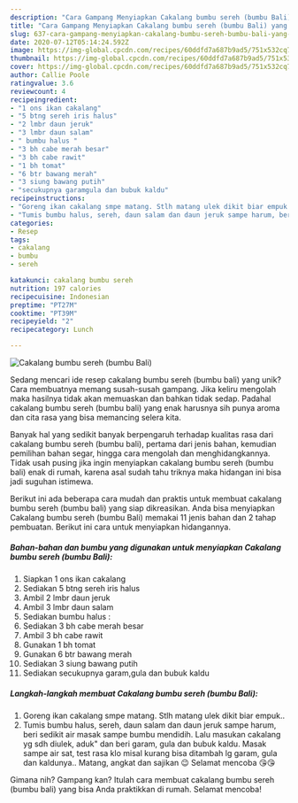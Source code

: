 ```yaml
---
description: "Cara Gampang Menyiapkan Cakalang bumbu sereh (bumbu Bali) yang Enak"
title: "Cara Gampang Menyiapkan Cakalang bumbu sereh (bumbu Bali) yang Enak"
slug: 637-cara-gampang-menyiapkan-cakalang-bumbu-sereh-bumbu-bali-yang-enak
date: 2020-07-12T05:14:24.592Z
image: https://img-global.cpcdn.com/recipes/60ddfd7a687b9ad5/751x532cq70/cakalang-bumbu-sereh-bumbu-bali-foto-resep-utama.jpg
thumbnail: https://img-global.cpcdn.com/recipes/60ddfd7a687b9ad5/751x532cq70/cakalang-bumbu-sereh-bumbu-bali-foto-resep-utama.jpg
cover: https://img-global.cpcdn.com/recipes/60ddfd7a687b9ad5/751x532cq70/cakalang-bumbu-sereh-bumbu-bali-foto-resep-utama.jpg
author: Callie Poole
ratingvalue: 3.6
reviewcount: 4
recipeingredient:
- "1 ons ikan cakalang"
- "5 btng sereh iris halus"
- "2 lmbr daun jeruk"
- "3 lmbr daun salam"
- " bumbu halus "
- "3 bh cabe merah besar"
- "3 bh cabe rawit"
- "1 bh tomat"
- "6 btr bawang merah"
- "3 siung bawang putih"
- "secukupnya garamgula dan bubuk kaldu"
recipeinstructions:
- "Goreng ikan cakalang smpe matang. Stlh matang ulek dikit biar empuk.."
- "Tumis bumbu halus, sereh, daun salam dan daun jeruk sampe harum, beri sedikit air masak sampe bumbu mendidih. Lalu masukan cakalang yg sdh diulek, aduk&#34; dan beri garam, gula dan bubuk kaldu. Masak sampe air sat, test rasa klo misal kurang bisa ditambah lg garam, gula dan kaldunya.. Matang, angkat dan sajikan 😉 Selamat mencoba 😘😘"
categories:
- Resep
tags:
- cakalang
- bumbu
- sereh

katakunci: cakalang bumbu sereh 
nutrition: 197 calories
recipecuisine: Indonesian
preptime: "PT27M"
cooktime: "PT39M"
recipeyield: "2"
recipecategory: Lunch

---
```



![Cakalang bumbu sereh (bumbu Bali)](https://img-global.cpcdn.com/recipes/60ddfd7a687b9ad5/751x532cq70/cakalang-bumbu-sereh-bumbu-bali-foto-resep-utama.jpg)

Sedang mencari ide resep cakalang bumbu sereh (bumbu bali) yang unik? Cara membuatnya memang susah-susah gampang. Jika keliru mengolah maka hasilnya tidak akan memuaskan dan bahkan tidak sedap. Padahal cakalang bumbu sereh (bumbu bali) yang enak harusnya sih punya aroma dan cita rasa yang bisa memancing selera kita.

Banyak hal yang sedikit banyak berpengaruh terhadap kualitas rasa dari cakalang bumbu sereh (bumbu bali), pertama dari jenis bahan, kemudian pemilihan bahan segar, hingga cara mengolah dan menghidangkannya. Tidak usah pusing jika ingin menyiapkan cakalang bumbu sereh (bumbu bali) enak di rumah, karena asal sudah tahu triknya maka hidangan ini bisa jadi suguhan istimewa.




Berikut ini ada beberapa cara mudah dan praktis untuk membuat cakalang bumbu sereh (bumbu bali) yang siap dikreasikan. Anda bisa menyiapkan Cakalang bumbu sereh (bumbu Bali) memakai 11 jenis bahan dan 2 tahap pembuatan. Berikut ini cara untuk menyiapkan hidangannya.

<!--inarticleads1-->

##### Bahan-bahan dan bumbu yang digunakan untuk menyiapkan Cakalang bumbu sereh (bumbu Bali):

1. Siapkan 1 ons ikan cakalang
1. Sediakan 5 btng sereh iris halus
1. Ambil 2 lmbr daun jeruk
1. Ambil 3 lmbr daun salam
1. Sediakan  bumbu halus :
1. Sediakan 3 bh cabe merah besar
1. Ambil 3 bh cabe rawit
1. Gunakan 1 bh tomat
1. Gunakan 6 btr bawang merah
1. Sediakan 3 siung bawang putih
1. Sediakan secukupnya garam,gula dan bubuk kaldu




<!--inarticleads2-->

##### Langkah-langkah membuat Cakalang bumbu sereh (bumbu Bali):

1. Goreng ikan cakalang smpe matang. Stlh matang ulek dikit biar empuk..
1. Tumis bumbu halus, sereh, daun salam dan daun jeruk sampe harum, beri sedikit air masak sampe bumbu mendidih. Lalu masukan cakalang yg sdh diulek, aduk&#34; dan beri garam, gula dan bubuk kaldu. Masak sampe air sat, test rasa klo misal kurang bisa ditambah lg garam, gula dan kaldunya.. Matang, angkat dan sajikan 😉 Selamat mencoba 😘😘




Gimana nih? Gampang kan? Itulah cara membuat cakalang bumbu sereh (bumbu bali) yang bisa Anda praktikkan di rumah. Selamat mencoba!
